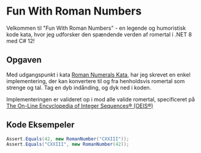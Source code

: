 # Fun With Roman Numbers

Velkommen til "Fun With Roman Numbers" - en legende og humoristisk kode kata, hvor jeg udforsker den spændende verden af romertal i .NET 8 med C# 12!

## Opgaven

Med udgangspunkt i kata [Roman Numerals Kata](https://codingdojo.org/kata/RomanNumerals), har jeg skrevet en enkel implementering, der kan konvertere til og fra henholdsvis romertal som strenge og tal.
Tag en dyb indånding, og dyk ned i koden.

Implementeringen er valideret op i mod alle valide romertal, specificeret på [The On-Line Encyclopedia of Integer Sequences® (OEIS®)](https://oeis.org/A006968/a006968.txt)

## Kode Eksempeler

```csharp
Assert.Equals(42, new RomanNumber("CXXIII"));
Assert.Equals("CXXIII", new RomanNumber(42));
